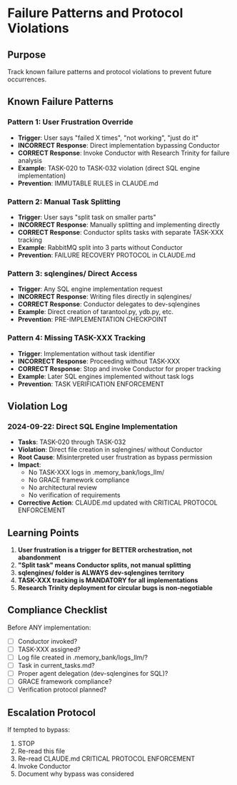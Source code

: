 # Failure Patterns and Protocol Violations

## Purpose
Track known failure patterns and protocol violations to prevent future occurrences.

## Known Failure Patterns

### Pattern 1: User Frustration Override
- **Trigger**: User says "failed X times", "not working", "just do it"
- **INCORRECT Response**: Direct implementation bypassing Conductor
- **CORRECT Response**: Invoke Conductor with Research Trinity for failure analysis
- **Example**: TASK-020 to TASK-032 violation (direct SQL engine implementation)
- **Prevention**: IMMUTABLE RULES in CLAUDE.md

### Pattern 2: Manual Task Splitting
- **Trigger**: User says "split task on smaller parts"
- **INCORRECT Response**: Manually splitting and implementing directly
- **CORRECT Response**: Conductor splits tasks with separate TASK-XXX tracking
- **Example**: RabbitMQ split into 3 parts without Conductor
- **Prevention**: FAILURE RECOVERY PROTOCOL in CLAUDE.md

### Pattern 3: sqlengines/ Direct Access
- **Trigger**: Any SQL engine implementation request
- **INCORRECT Response**: Writing files directly in sqlengines/
- **CORRECT Response**: Conductor delegates to dev-sqlengines
- **Example**: Direct creation of tarantool.py, ydb.py, etc.
- **Prevention**: PRE-IMPLEMENTATION CHECKPOINT

### Pattern 4: Missing TASK-XXX Tracking
- **Trigger**: Implementation without task identifier
- **INCORRECT Response**: Proceeding without TASK-XXX
- **CORRECT Response**: Stop and invoke Conductor for proper tracking
- **Example**: Later SQL engines implemented without task logs
- **Prevention**: TASK VERIFICATION ENFORCEMENT

## Violation Log

### 2024-09-22: Direct SQL Engine Implementation
- **Tasks**: TASK-020 through TASK-032
- **Violation**: Direct file creation in sqlengines/ without Conductor
- **Root Cause**: Misinterpreted user frustration as bypass permission
- **Impact**:
  - No TASK-XXX logs in .memory_bank/logs_llm/
  - No GRACE framework compliance
  - No architectural review
  - No verification of requirements
- **Corrective Action**: CLAUDE.md updated with CRITICAL PROTOCOL ENFORCEMENT

## Learning Points

1. **User frustration is a trigger for BETTER orchestration, not abandonment**
2. **"Split task" means Conductor splits, not manual splitting**
3. **sqlengines/ folder is ALWAYS dev-sqlengines territory**
4. **TASK-XXX tracking is MANDATORY for all implementations**
5. **Research Trinity deployment for circular bugs is non-negotiable**

## Compliance Checklist

Before ANY implementation:
- [ ] Conductor invoked?
- [ ] TASK-XXX assigned?
- [ ] Log file created in .memory_bank/logs_llm/?
- [ ] Task in current_tasks.md?
- [ ] Proper agent delegation (dev-sqlengines for SQL)?
- [ ] GRACE framework compliance?
- [ ] Verification protocol planned?

## Escalation Protocol

If tempted to bypass:
1. STOP
2. Re-read this file
3. Re-read CLAUDE.md CRITICAL PROTOCOL ENFORCEMENT
4. Invoke Conductor
5. Document why bypass was considered